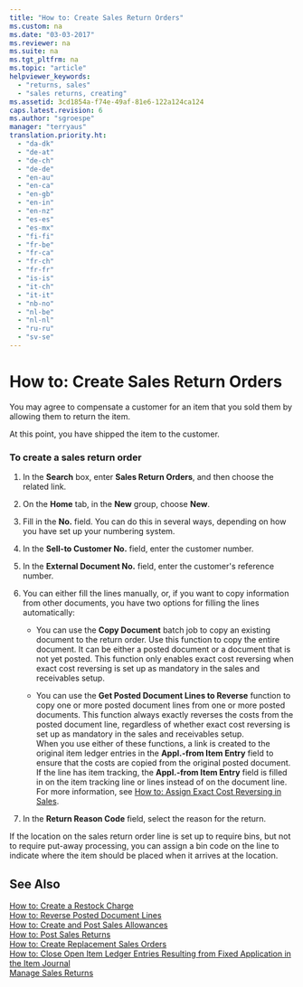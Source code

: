 ```yaml
---
title: "How to: Create Sales Return Orders"
ms.custom: na
ms.date: "03-03-2017"
ms.reviewer: na
ms.suite: na
ms.tgt_pltfrm: na
ms.topic: "article"
helpviewer_keywords: 
  - "returns, sales"
  - "sales returns, creating"
ms.assetid: 3cd1854a-f74e-49af-81e6-122a124ca124
caps.latest.revision: 6
ms.author: "sgroespe"
manager: "terryaus"
translation.priority.ht: 
  - "da-dk"
  - "de-at"
  - "de-ch"
  - "de-de"
  - "en-au"
  - "en-ca"
  - "en-gb"
  - "en-in"
  - "en-nz"
  - "es-es"
  - "es-mx"
  - "fi-fi"
  - "fr-be"
  - "fr-ca"
  - "fr-ch"
  - "fr-fr"
  - "is-is"
  - "it-ch"
  - "it-it"
  - "nb-no"
  - "nl-be"
  - "nl-nl"
  - "ru-ru"
  - "sv-se"
---
```

# How to: Create Sales Return Orders
You may agree to compensate a customer for an item that you sold them by allowing them to return the item.  
  
 At this point, you have shipped the item to the customer.  
  
### To create a sales return order  
  
1.  In the **Search** box, enter **Sales Return Orders**, and then choose the related link.  
  
2.  On the **Home** tab, in the **New** group, choose **New**.  
  
3.  Fill in the **No.** field. You can do this in several ways, depending on how you have set up your numbering system.  
  
4.  In the **Sell\-to Customer No.** field, enter the customer number.  
  
5.  In the **External Document No.** field, enter the customer's reference number.  
  
6.  You can either fill the lines manually, or, if you want to copy information from other documents, you have two options for filling the lines automatically:  
  
    -   You can use the **Copy Document** batch job to copy an existing document to the return order. Use this function to copy the entire document. It can be either a posted document or a document that is not yet posted. This function only enables exact cost reversing when exact cost reversing is set up as mandatory in the sales and receivables setup.  
  
    -   You can use the **Get Posted Document Lines to Reverse** function to copy one or more posted document lines from one or more posted documents. This function always exactly reverses the costs from the posted document line, regardless of whether exact cost reversing is set up as mandatory in the sales and receivables setup.   
        When you use either of these functions, a link is created to the original item ledger entries in the **Appl.\-from Item Entry** field to ensure that the costs are copied from the original posted document. If the line has item tracking, the **Appl.\-from Item Entry** field is filled in on the item tracking line or lines instead of on the document line. For more information, see [How to: Assign Exact Cost Reversing in Sales](../Finance/how-to-assign-exact-cost-reversing-in-sales.md).  
  
7.  In the **Return Reason Code** field, select the reason for the return.  
  
 If the location on the sales return order line is set up to require bins, but not to require put\-away processing, you can assign a bin code on the line to indicate where the item should be placed when it arrives at the location.  
  
## See Also  
 [How to: Create a Restock Charge](../Sales/how-to-create-a-restock-charge.md)   
 [How to: Reverse Posted Document Lines](../Finance/how-to-reverse-posted-document-lines.md)   
 [How to: Create and Post Sales Allowances](../Sales/how-to-create-and-post-sales-allowances.md)   
 [How to: Post Sales Returns](../Sales/how-to-post-sales-returns.md)   
 [How to: Create Replacement Sales Orders](../Sales/how-to-create-replacement-sales-orders.md)   
 [How to: Close Open Item Ledger Entries Resulting from Fixed Application in the Item Journal](../Finance/how-to-close-open-item-ledger-entries-resulting-from-fixed-application-in-the-item-journal.md)   
 [Manage Sales Returns](../Sales/manage-sales-returns.md)